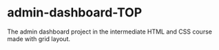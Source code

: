 # admin-dashboard-TOP
The admin dashboard project in the intermediate HTML and CSS course made with grid layout.
